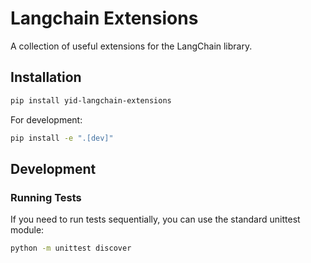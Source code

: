 # Langchain Extensions

A collection of useful extensions for the LangChain library.

## Installation

```bash
pip install yid-langchain-extensions
```

For development:

```bash
pip install -e ".[dev]"
```

## Development

### Running Tests

If you need to run tests sequentially, you can use the standard unittest module:

```bash
python -m unittest discover
```
